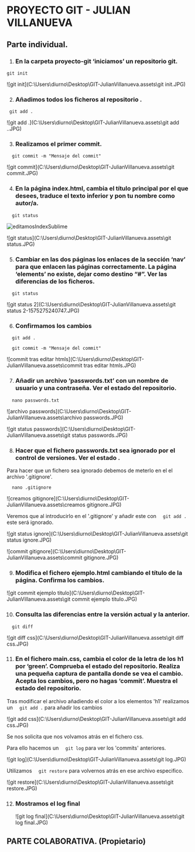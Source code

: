 # PROYECTO GIT - JULIAN VILLANUEVA

## Parte individual.

1. ###  En la carpeta proyecto-git ‘iniciamos’ un repositorio git.

``` git init ```

![git init](C:\Users\diurno\Desktop\GIT-JulianVillanueva.assets\git init.JPG)

2. ###  Añadimos todos los ficheros al repositorio .

``` git add .```

![git add .](C:\Users\diurno\Desktop\GIT-JulianVillanueva.assets\git add ..JPG)



3. ###  Realizamos el primer commit.

```  git commit -m "Mensaje del commit"```

![git commit](C:\Users\diurno\Desktop\GIT-JulianVillanueva.assets\git commit.JPG)

4. ###  En la página index.html, cambia el título principal por el que desees, traduce el texto inferior y pon tu nombre como autor/a. 

```  git status```

![editamosIndexSublime](C:\Users\diurno\Desktop\GIT-JulianVillanueva.assets\editamosIndexSublime.JPG)

![git status](C:\Users\diurno\Desktop\GIT-JulianVillanueva.assets\git status.JPG)

5. ###  Cambiar en las dos páginas los enlaces de la sección ‘nav’ para que enlacen las páginas correctamente. La página ‘elements’ no existe, dejar como destino “#”. Ver las diferencias de los ficheros.

```  git status```

![git status 2](C:\Users\diurno\Desktop\GIT-JulianVillanueva.assets\git status 2-1575275240747.JPG)

6. ###  Confirmamos los cambios

```  git add .```  

```  git commit -m "Mensaje del commit"```

![commit tras editar htmls](C:\Users\diurno\Desktop\GIT-JulianVillanueva.assets\commit tras editar htmls.JPG)

7. ### Añadir un archivo ‘passwords.txt’ con un nombre de usuario y una contraseña. Ver el estado del repositorio.

```  nano passwords.txt```

![archivo passwords](C:\Users\diurno\Desktop\GIT-JulianVillanueva.assets\archivo passwords.JPG)

![git status passwords](C:\Users\diurno\Desktop\GIT-JulianVillanueva.assets\git status passwords.JPG)

8. ###  Hacer que el fichero passwords.txt sea ignorado por el control de versiones. Ver el estado .

Para hacer que un fichero sea ignorado debemos de meterlo en el el archivo '.gitignore'.

```  nano .gitignore```

![creamos gitignore](C:\Users\diurno\Desktop\GIT-JulianVillanueva.assets\creamos gitignore.JPG)

Veremos que al introducirlo en el '.gitignore' y añadir este con ```  git add .``` este será ignorado.

![git status ignore](C:\Users\diurno\Desktop\GIT-JulianVillanueva.assets\git status ignore.JPG)

![commit gitignore](C:\Users\diurno\Desktop\GIT-JulianVillanueva.assets\commit gitignore.JPG)

9. ### Modifica el fichero ejemplo.html cambiando el título de la página. Confirma los cambios.

![git commit ejemplo titulo](C:\Users\diurno\Desktop\GIT-JulianVillanueva.assets\git commit ejemplo titulo.JPG)

10. ### Consulta las diferencias entre la versión actual y la anterior. 

```  git diff``` 

![git diff css](C:\Users\diurno\Desktop\GIT-JulianVillanueva.assets\git diff css.JPG)

11. ### En el fichero main.css, cambia el color de la letra de los h1 por ‘green’. Comprueba el estado del repositorio. Realiza una pequeña captura de pantalla donde se vea el cambio. Acepta los cambios, pero no hagas ‘commit’. Muestra el estado del repositorio.  

Tras modificar el archivo añadiendo el color a los elementos 'h1' realizamos un ```  git add .``` para añadir los cambios

![git add css](C:\Users\diurno\Desktop\GIT-JulianVillanueva.assets\git add css.JPG)

Se nos solicita que nos volvamos atrás en el fichero css.

Para ello hacemos un ```  git log``` para ver los 'commits' anteriores.

![git log](C:\Users\diurno\Desktop\GIT-JulianVillanueva.assets\git log.JPG)

Utilizamos ```  git restore``` para volvernos atrás en ese archivo especifico.

![git restore](C:\Users\diurno\Desktop\GIT-JulianVillanueva.assets\git restore.JPG)

12. ### Mostramos el log final

    ![git log final](C:\Users\diurno\Desktop\GIT-JulianVillanueva.assets\git log final.JPG)

    
## PARTE COLABORATIVA. (Propietario)


​    